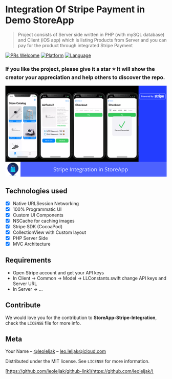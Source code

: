 # Integration Of Stripe Payment in Demo StoreApp
> Project consists of Server side written in PHP (with mySQL database) and Client (iOS app) which is listing Products from Server and you can pay for the product through integrated Stripe Payment

[![PRs Welcome](https://img.shields.io/badge/PRs-welcome-brightgreen.svg?style=flat-square)](http://makeapullrequest.com)
[![Platform](https://img.shields.io/badge/platform-iOS_13-yellow.svg)]()
[![Language](https://img.shields.io/badge/language-Swift_5.1-orange.svg)]()

### If you like the project, please give it a star ⭐ It will show the creator your appreciation and help others to discover the repo.

![](Resources/Images/banner.png)

## Technologies used

- [x] Native URLSession Networking
- [x] 100% Programmatic UI
- [x] Custom UI Components
- [x] NSCache for caching images
- [x] Stripe SDK (CocoaPod)
- [x] CollectionView with Custom layout
- [x] PHP Server Side
- [x] MVC Architecture

## Requirements

- Open Stripe account and get your API keys
- In Client -> Common -> Model -> LLConstants.swift change API keys and Server URL
- In Server -> ...

## Contribute

We would love you for the contribution to **StoreApp-Stripe-Integration**, check the ``LICENSE`` file for more info.

## Meta

Your Name – [@leoleljak](https://twitter.com/leoleljak) – leo.leljak@icloud.com

Distributed under the MIT license. See ``LICENSE`` for more information.

[https://github.com/leoleljak/github-link](https://github.com/leoleljak/)

[swift-image]:https://img.shields.io/badge/swift-3.0-orange.svg
[swift-url]: https://swift.org/
[license-image]: https://img.shields.io/badge/License-MIT-blue.svg
[license-url]: LICENSE
[travis-image]: https://img.shields.io/travis/dbader/node-datadog-metrics/master.svg?style=flat-square
[travis-url]: https://travis-ci.org/dbader/node-datadog-metrics
[codebeat-image]: https://codebeat.co/badges/c19b47ea-2f9d-45df-8458-b2d952fe9dad
[codebeat-url]: https://codebeat.co/projects/github-com-vsouza-awesomeios-com
